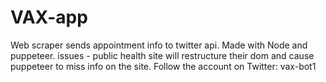 # VAX-app
Web scraper sends appointment info to twitter api. Made with Node and puppeteer. issues - public health site will restructure their dom and cause puppeteer to miss info on the site. 
Follow the account on Twitter: vax-bot1
